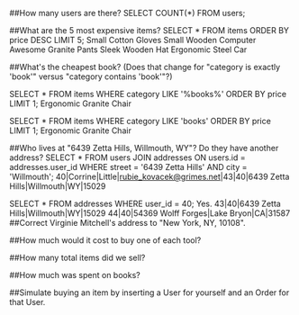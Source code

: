##How many users are there?
SELECT COUNT(\*) FROM users;

##What are the 5 most expensive items?
SELECT * FROM items ORDER BY price DESC LIMIT 5;
  Small Cotton Gloves
  Small Wooden Computer
  Awesome Granite Pants
  Sleek Wooden Hat
  Ergonomic Steel Car

##What's the cheapest book? (Does that change for "category is exactly 'book'" versus "category contains 'book'"?)

SELECT * FROM items WHERE category LIKE '%books%' ORDER BY price LIMIT 1;
  Ergonomic Granite Chair


SELECT * FROM items WHERE category LIKE 'books' ORDER BY price LIMIT 1;
  Ergonomic Granite Chair


##Who lives at "6439 Zetta Hills, Willmouth, WY"? Do they have another address?
SELECT * FROM users JOIN addresses ON users.id = addresses.user_id WHERE street = '6439 Zetta Hills' AND city = 'Willmouth';
  40|Corrine|Little|rubie_kovacek@grimes.net|43|40|6439 Zetta Hills|Willmouth|WY|15029


SELECT * FROM addresses WHERE user_id = 40;
  Yes.
    43|40|6439 Zetta Hills|Willmouth|WY|15029
    44|40|54369 Wolff Forges|Lake Bryon|CA|31587
##Correct Virginie Mitchell's address to "New York, NY, 10108".


##How much would it cost to buy one of each tool?


##How many total items did we sell?


##How much was spent on books?


##Simulate buying an item by inserting a User for yourself and an Order for that User.
